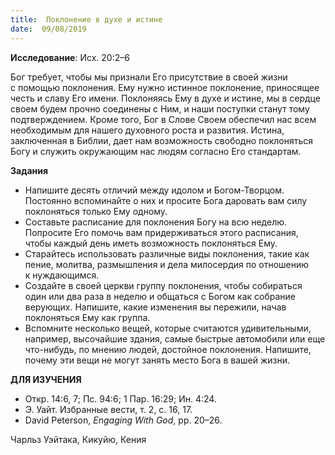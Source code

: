 ```yaml
---
title:  Поклонение в духе и истине
date:  09/08/2019
---
```


**Исследование**: Исх. 20:2–6

Бог требует, чтобы мы признали Его присутствие в своей жизни с помощью поклонения. Ему нужно истинное поклонение, приносящее честь и славу Его имени. Поклоняясь Ему в духе и истине, мы в сердце своем будем прочно соединены с Ним, и наши поступки станут тому подтверждением. Кроме того, Бог в Слове Своем обеспечил нас всем необходимым для нашего духовного роста и развития. Истина, заключенная в Библии, дает нам возможность свободно поклоняться Богу и служить окружающим нас людям согласно Его стандартам.

**Задания**

- Напишите десять отличий между идолом и Богом-Творцом. Постоянно вспоминайте о них и просите Бога даровать вам силу поклоняться только Ему одному.
- Составьте расписание для поклонения Богу на всю неделю. Попросите Его помочь вам придерживаться этого расписания, чтобы каждый день иметь возможность поклоняться Ему.
- Старайтесь использовать различные виды поклонения, такие как пение, молитва, размышления и дела милосердия по отношению к нуждающимся.
- Создайте в своей церкви группу поклонения, чтобы собираться один или два раза в неделю и общаться с Богом как собрание верующих. Напишите, какие изменения вы пережили, начав поклоняться Ему как группа.
- Вспомните несколько вещей, которые считаются удивительными, например, высочайшие здания, самые быстрые автомобили или еще что-нибудь, по мнению людей, достойное поклонения. Напишите, почему эти вещи не могут занять место Бога в вашей жизни.

**ДЛЯ ИЗУЧЕНИЯ**

- Откр. 14:6, 7; Пс. 94:6; 1 Пар. 16:29; Ин. 4:24.
- Э. Уайт. Избранные вести, т. 2, с. 16, 17.
- David Peterson, _Engaging With God_, pp. 20–26.

Чарльз Уэйтака, Кикуйю, Кения